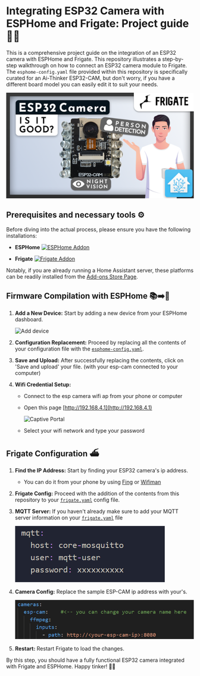 # Integrating ESP32 Camera with ESPHome and Frigate: Project guide 📸🔧

This is a comprehensive project guide on the integration of an ESP32 camera with ESPHome and Frigate. This repository illustrates a step-by-step walkthrough on how to connect an ESP32 camera module to Frigate.
The `esphome-config.yaml` file provided within this repository is specifically curated for an Ai-Thinker ESP32-CAM, but don't worry, if you have a different board model you can easily edit it to suit your needs.

[![Thumbnail](images/thumbnail.png)](https://youtu.be/ivLeoGAXwEU?si=3kqgviKVBDCt161E)

## Prerequisites and necessary tools ⚙️

Before diving into the actual process, please ensure you have the following installations:

- **ESPHome** [![ESPHome Addon](https://my.home-assistant.io/badges/supervisor_addon.svg)](https://my.home-assistant.io/redirect/supervisor_addon/?addon=5c53de3b_esphome&repository_url=https%3A%2F%2Fgithub.com%2Fesphome%2Fhome-assistant-addon)

- **Frigate** [![Frigate Addon](https://my.home-assistant.io/badges/supervisor_addon.svg)](https://my.home-assistant.io/redirect/supervisor_addon/?addon=ccab4aaf_frigate&repository_url=https%3A%2F%2Fgithub.com%2Fblakeblackshear%2Ffrigate-hass-addons)

Notably, if you are already running a Home Assistant server, these platforms can be readily installed from the [Add-ons Store Page](https://my.home-assistant.io/redirect/supervisor).

## Firmware Compilation with ESPHome 📚➡️🔧

1. **Add a New Device:** Start by adding a new device from your ESPHome dashboard.

    ![Add device](https://esphome.io/_images/dashboard_empty.png)

2. **Configuration Replacement:** Proceed by replacing all the contents of your configuration file with the [`esphome-config.yaml`](https://github.com/fabio-garavini/ESP32-Cam-Frigate/esphome-config.yaml).

3. **Save and Upload:** After successfully replacing the contents, click on 'Save and upload' your file. (with your esp-cam connected to your computer)

4. **Wifi Credential Setup:**
    - Connect to the esp camera wifi ap from your phone or computer

    - Open this page [http://192.168.4.1](http://192.168.4.1)

        ![Captive Portal](https://esphome.io/_images/captive_portal-ui.png)

    - Select your wifi network and type your password

## Frigate Configuration ⛴️

1. **Find the IP Address:** Start by finding your ESP32 camera's ip address.
    - You can do it from your phone by using [Fing](https://play.google.com/store/apps/details?id=com.overlook.android.fing) or [Wifiman](https://play.google.com/store/apps/details?id=com.ubnt.usurvey)

2. **Frigate Config:** Proceed with the addition of the contents from this repository to your [`frigate.yaml`](https://github.com/fabio-garavini/ESP32-Cam-Frigate/frigate.yaml) config file.

3. **MQTT Server:** If you haven't already make sure to add your MQTT server information on your [`frigate.yaml`](https://github.com/fabio-garavini/ESP32-Cam-Frigate/frigate.yaml) file

    ![MQTT Config](images/mqtt-config.png)

4. **Camera Config:** Replace the sample ESP-CAM ip address with your's.

    ![Camera IP Config](images/camera-ip-config.png)

5. **Restart:** Restart Frigate to load the changes.

By this step, you should have a fully functional ESP32 camera integrated with Frigate and ESPHome.
Happy tinker! 🎉🚀

